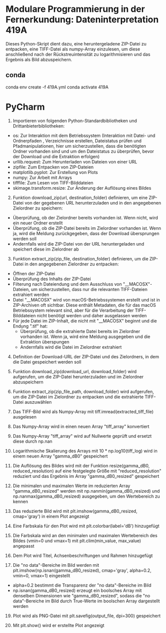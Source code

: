 # Modulare Programmierung in der Fernerkundung: Dateninterpretation 419A #

Dieses Python-Skript dient dazu, eine heruntergeladene ZIP-Datei zu entpacken, eine TIFF-Datei als numpy-Array einzulesen, um diese anschließend nach der Rückstreuintensität zu logarithmisieren und das Ergebnis als Bild abzuspeichern.

## conda ##

conda env create -f 419A.yml
conda activate 419A

# PyCharm #

1. Importieren von folgenden Python-Standardbibliotheken und Drittanbieterbibliotheken:

- os: Zur Interaktion mit dem Betriebssystem (Interaktion mit Datei- und Ordnerpfaden , Verzeichnisse erstellen, Dateistatus prüfen und Pfadmanipulationen, hier um sicherzustellen, dass die benötigten Ordner vorhanden sind und um den Dateistatus zu überprüfen, bevor der Download und die Extraktion erfolgen)
- urllib.request: Zum Herunterladen von Dateien von einer URL
- zipfile: Zum Entpacken von ZIP-Dateien
- matplotlib.pyplot: Zur Erstellung von Plots
- numpy: Zur Arbeit mit Arrays
- tifffile: Zum Lesen von TIFF-Bilddateien
- skimage.transform.resize: Zur Änderung der Auflösung eines Bildes

2. Funktion download_zip(url, destination_folder) definieren, um eine ZIP-Datei von der gegebenen URL herunterzuladen und in den angegebenen Zielordner zu speichern:

- Überprüfung, ob der Zielordner bereits vorhanden ist. Wenn nicht, wird ein neuer Ordner erstellt
- Überprüfung, ob die ZIP-Datei bereits im Zielordner vorhanden ist. Wenn ja, wird die Meldung zurückgegeben, dass der Download übersprungen werden soll
- Andernfalls wird die ZIP-Datei von der URL heruntergeladen und speichert diese im Zielordner ab

3. Funktion extract_zip(zip_file, destination_folder) definieren, um die ZIP-Datei in den angegebenen Zielordner zu entpacken:

- Öffnen der ZIP-Datei
- Überprüfung des Inhalts der ZIP-Datei
- Filterung nach Dateiendung und dem Ausschluss von "__MACOSX"-Dateien, um sicherzustellen, dass nur die relevanten TIFF-Dateien extrahiert werden
- Datei "__MACOSX" wird von macOS-Betriebssystemen erstellt und ist in ZIP-Archiven oft sichtbar. Diese enthält Metadaten, die für das macOS Betriebssystem relevant sind, aber für die Verarbeitung der TIFF-Bilddateien nicht benötigt werden und daher ausgelassen werden
- Für jede Datei im ZIP-Inhalt, die nicht mit "__MACOSX" beginnt und die Endung ".tif" hat:
  - Überprüfung, ob die extrahierte Datei bereits im Zielordner vorhanden ist. Wenn ja, wird eine Meldung ausgegeben und die Extraktion überspungen
  - Andernfalls wird die Datei im Zielordner extrahiert

4. Definition der Download-URL der ZIP-Datei und des Zielordners, in dem die Datei gespeichert werden soll

5. Funktion download_zip(download_url, download_folder) wird aufgerufen, um die ZIP-Datei herunterzuladen und im Zielordner abzuspeichern

6. Funktion extract_zip(zip_file_path, download_folder) wird aufgerufen, um die ZIP-Datei im Zielordner zu entpacken und die extrahierte TIFF-Datei auszuwählen

7. Das TIFF-Bild wird als Numpy-Array mit tiff.imread(extracted_tiff_file) ausgelesen

8. Das Numpy-Array wird in einen neuen Array "tiff_array" konvertiert

9. Das Numpy-Array "tiff_array" wird auf Nullwerte geprüft und ersetzt diese durch np.nan 

10. Logarithmische Skalierung des Arrays mit 10 * np.log10(tiff_log) wird in einem neuen Array "gamma_dB0" gespeichert

11. Die Auflösung des Bildes wird mit der Funktion resize(gamma_dB0, reduced_resolution) auf eine festgelegte Größe mit "reduced_resolution" reduziert und das Ergebnis im Array "gamma_dB0_resized" gespeichert

12. Die minimalen und maximalen Werte im reduzierten Array "gamma_dB0_resized" werden mit np.nanmin(gamma_dB0_resized) und np.nanmax(gamma_dB0_resized) ausgegeben, um den Wertebereich zu kennen

13. Das reduzierte Bild wird mit plt.imshow(gamma_dB0_resized, cmap='gray') in einem Plot angezeigt

14. Eine Farbskala für den Plot wird mit plt.colorbar(label='dB') hinzugefügt

15. Die Farbskala wird an den minimalen und maximalen Wertebereich des Bildes (vmin=0 und vmax=1) mit plt.clim(min_value, max_value) angepasst

16. Dem Plot wird Titel, Achsenbeschriftungen und Rahmen hinzugefügt

17. Die "no data"-Bereiche im Bild werden mit plt.imshow(np.isnan(gamma_dB0_resized), cmap='gray', alpha=0.2, vmin=0, vmax=1) eingestellt
  - alpha=0.2 bestimmt die Transparenz der "no data"-Bereiche im Bild
  - np.isnan(gamma_dB0_resized) erzeugt ein boolsches Array mit denselben Dimensionen wie "gamma_dB0_resized", sodass die "no data"-Bereiche im Bild durch True-Werte im boolschen Array dargestellt werden

19. Plot wird als PNG-Datei mit plt.savefig(output_file, dpi=300) gespeichert

20. Mit plt.show() wird er erstellte Plot angezeigt

